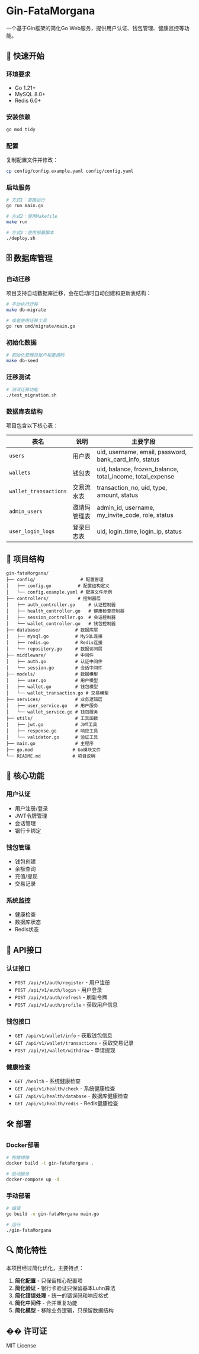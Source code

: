 # Gin-FataMorgana

一个基于Gin框架的简化Go Web服务，提供用户认证、钱包管理、健康监控等功能。

## 🚀 快速开始

### 环境要求
- Go 1.21+
- MySQL 8.0+
- Redis 6.0+

### 安装依赖
```bash
go mod tidy
```

### 配置
复制配置文件并修改：
```bash
cp config/config.example.yaml config/config.yaml
```

### 启动服务
```bash
# 方式1：直接运行
go run main.go

# 方式2：使用Makefile
make run

# 方式3：使用部署脚本
./deploy.sh
```

## 🗄️ 数据库管理

### 自动迁移
项目支持自动数据库迁移，会在启动时自动创建和更新表结构：

```bash
# 手动执行迁移
make db-migrate

# 或者使用迁移工具
go run cmd/migrate/main.go
```

### 初始化数据
```bash
# 初始化管理员账户和邀请码
make db-seed
```

### 迁移测试
```bash
# 测试迁移功能
./test_migration.sh
```

### 数据库表结构
项目包含以下核心表：

| 表名 | 说明 | 主要字段 |
|------|------|----------|
| `users` | 用户表 | uid, username, email, password, bank_card_info, status |
| `wallets` | 钱包表 | uid, balance, frozen_balance, total_income, total_expense |
| `wallet_transactions` | 交易流水表 | transaction_no, uid, type, amount, status |
| `admin_users` | 邀请码管理表 | admin_id, username, my_invite_code, role, status |
| `user_login_logs` | 登录日志表 | uid, login_time, login_ip, status |

## 📁 项目结构

```
gin-fataMorgana/
├── config/                 # 配置管理
│   ├── config.go          # 配置结构定义
│   └── config.example.yaml # 配置文件示例
├── controllers/           # 控制器层
│   ├── auth_controller.go     # 认证控制器
│   ├── health_controller.go   # 健康检查控制器
│   ├── session_controller.go  # 会话控制器
│   └── wallet_controller.go   # 钱包控制器
├── database/             # 数据库层
│   ├── mysql.go          # MySQL连接
│   ├── redis.go          # Redis连接
│   └── repository.go     # 数据访问层
├── middleware/           # 中间件
│   ├── auth.go           # 认证中间件
│   └── session.go        # 会话中间件
├── models/               # 数据模型
│   ├── user.go           # 用户模型
│   ├── wallet.go         # 钱包模型
│   └── wallet_transaction.go # 交易模型
├── services/             # 业务逻辑层
│   ├── user_service.go   # 用户服务
│   └── wallet_service.go # 钱包服务
├── utils/                # 工具函数
│   ├── jwt.go            # JWT工具
│   ├── response.go       # 响应工具
│   └── validator.go      # 验证工具
├── main.go               # 主程序
├── go.mod               # Go模块文件
└── README.md            # 项目说明
```

## 🔧 核心功能

### 用户认证
- 用户注册/登录
- JWT令牌管理
- 会话管理
- 银行卡绑定

### 钱包管理
- 钱包创建
- 余额查询
- 充值/提现
- 交易记录

### 系统监控
- 健康检查
- 数据库状态
- Redis状态

## 📡 API接口

### 认证接口
- `POST /api/v1/auth/register` - 用户注册
- `POST /api/v1/auth/login` - 用户登录
- `POST /api/v1/auth/refresh` - 刷新令牌
- `POST /api/v1/auth/profile` - 获取用户信息

### 钱包接口
- `GET /api/v1/wallet/info` - 获取钱包信息
- `GET /api/v1/wallet/transactions` - 获取交易记录
- `POST /api/v1/wallet/withdraw` - 申请提现

### 健康检查
- `GET /health` - 系统健康检查
- `GET /api/v1/health/check` - 系统健康检查
- `GET /api/v1/health/database` - 数据库健康检查
- `GET /api/v1/health/redis` - Redis健康检查

## 🛠️ 部署

### Docker部署
```bash
# 构建镜像
docker build -t gin-fataMorgana .

# 启动服务
docker-compose up -d
```

### 手动部署
```bash
# 编译
go build -o gin-fataMorgana main.go

# 运行
./gin-fataMorgana
```

## 🔍 简化特性

本项目经过简化优化，主要特点：

1. **简化配置** - 只保留核心配置项
2. **简化验证** - 银行卡验证只保留基本Luhn算法
3. **简化错误处理** - 统一的错误码和响应格式
4. **简化中间件** - 合并重复功能
5. **简化模型** - 移除业务逻辑，只保留数据结构

## �� 许可证

MIT License 